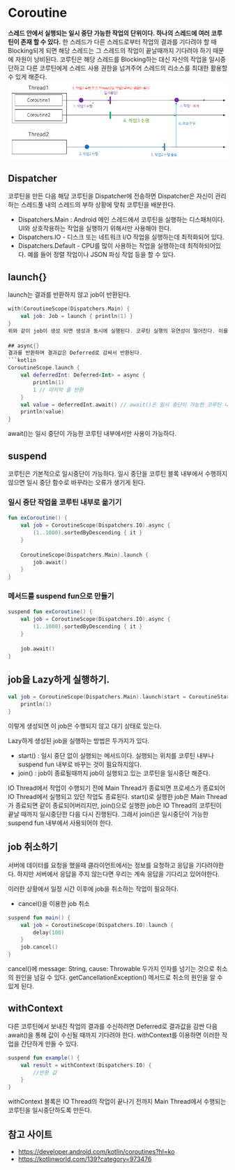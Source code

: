 # Coroutine
**스레드 안에서 실행되는 일시 중단 가능한 작업의 단위이다. 하나의 스레드에 여러 코루틴이 존재 할 수 있다.** 한 스레드가 다른 스레드로부터 작업의 결과를 기다려야 할 때 Blocking되게 되면 해당 스레드는 그 스레드의 작업이 끝날때까지 기다려야 하기 때문에 자원이 낭비된다. 코루틴은 해당 스레드를 Blocking하는 대신 자신의 작업을 일시중단하고 다른 코루틴에게 스레드 사용 권한을 넘겨주어 스레드의 리소스를 최대한 활용할 수 있게 해준다.
![coroutine](./preview/coroutine.png)

## Dispatcher
코루틴을 만든 다음 해당 코루틴을 Dispatcher에 전송하면 Dispatcher은 자신이 관리하는 스레드풀 내의 스레드의 부하 상황에 맞춰 코루틴을 배분한다.
- Dispatchers.Main : Android 메인 스레드에서 코루틴을 실행하는 디스패처이다. UI와 상호작용하는 작업을 실행하기 위해서만 사용해야 한다.
- Dispatchers.IO -  디스크 또는 네트워크 I/O 작업을 실행하는데 최적화되어 있다.
- Dispatchers.Default - CPU를 많이 사용하는 작업을 실행하는데 최적하되어있다. 예를 들어 정렬 작업이나 JSON 파싱 작업 등을 할 수 있다.

## launch{}
launch는 결과를 반환하지 않고 job이 반환된다.
```kotlin
with(CoroutineScope(Dispatchers.Main) {
	val job: Job = launch { println(1) }
}
위와 같이 job이 생성 되면 생성과 동시에 실행된다. 코루틴 실행의 유연성이 떨어진다. 이를 해결하기 위해 job을 생성한 후 필요할 때 수행하도록 하는 옵션이 있다.

## async{}
결과를 반환하며 결과값은 Deferred로 감싸서 반환된다.
```kotlin
CoroutineScope.launch {
	val deferredInt: Deferred<Int> = async {
		println(1)
		1 // 마지막 줄 반환
	}
	val value = deferredInt.await() // await()은 일시 중단이 가능한 코루틴 내부에서만 사용.
	println(value)
}
```
await()는 일시 중단이 가능한 코루틴 내부에서만 사용이 가능하다.

## suspend
코루틴은 기본적으로 일시중단이 가능하다. 일시 중단을 코루틴 블록 내부에서 수행하지 않으면 일시 중단 함수로 바꾸라는 오류가 생기게 된다.
### 일시 중단 작업을 코루틴 내부로 옮기기
```kotlin
fun exCoroutine() {
    val job = CoroutineScope(Dispatchers.IO).async {
        (1..1000).sortedByDescending { it }
    }

    CoroutineScope(Dispatchers.Main).launch {
        job.await()
    }
}
```

### 메서드를 suspend fun으로 만들기
```kotlin
suspend fun exCoroutine() {
    val job = CoroutineScope(Dispatchers.IO).async {
        (1..1000).sortedByDescending { it }
    }

    job.await()
}
```

## job을 Lazy하게 실행하기.
```kotlin
val job = CoroutineScope(Dispatchers.Main).launch(start = CoroutineStart.LAZY) {
	println(1)
}
```
이렇게 생성되면 이 job은 수행되지 않고 대기 상태로 있는다.

Lazy하게 생성된 job을 실행하는 방법은 두가지가 있다.

- start() : 일시 중단 없이 실행되는 메서드이다. 실행되는 위치를 코루틴 내부나 suspend fun 내부로 바꾸는 것이 필요하지않다.
- join() : job이 종료될때까지 job이 실행되고 있는 코루틴을 일시중단 해준다.

IO Thread에서 작업이 수행되기 전에 Main Thread가 종료되면 프로세스가 종료되어 IO Thread에서 실행되고 있던 작업도 종료된다.  start()로 실행한 job은 Main Thread가 종료되면 같이 종료되어버리지만, join()으로 실행한 job은 IO Thread의 코루틴이 끝날 때까지 일시중단한 다음 다시 진행된다. 그래서 join()은 일시중단이 가능한 suspend fun 내부에서 사용되어야 한다.

## job 취소하기
서버에 데이터를 요청을 했을때 클라이언트에서는 정보를 요청하고 응답을 기다려야한다. 하지만 서버에서 응답을 주지 않는다면 우리는 계속 응답을 기다리고 있어야한다.

이러한 상황에서 일정 시간 이후에 job을 취소하는 작업이 필요하다.

- cancel()을 이용한 job 취소

```kotlin
suspend fun main() {
	val job = CoroutineScope(Dispatchers.IO).launch {
		delay(100)
	}
	job.cancel()
}
```

cancel()에 message: String, cause: Throwable 두가지 인자를 넘기는 것으로 취소의 원인을 넘길 수 있다. getCancellationException() 메서드로 취소의 원인을 알 수 있게 된다.

## withContext
다른 코루틴에서 보내진 작업의 결과를 수신하려면 Deferred로 결과값을 감싼 다음 await()을 통해 값이 수신될 때까지 기다려야 한다. withContext를 이용하면 이러한 작업을 간단하게 만들 수 있다.
```kotlin
suspend fun example() {
    val result = withContext(Dispatchers.IO) {
        //반환 값
    }
}
```
withContext 블록은 IO Thread의 작업이 끝나기 전까지 Main Thread에서 수행되는 코루틴을 일시중단하도록 만든다. 

## 참고 사이트
- https://developer.android.com/kotlin/coroutines?hl=ko
- https://kotlinworld.com/139?category=973476